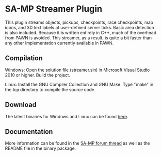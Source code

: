 SA-MP Streamer Plugin
=====================

This plugin streams objects, pickups, checkpoints, race checkpoints, map icons, and 3D text labels at user-defined server ticks. Basic area detection is also included. Because it is written entirely in C++, much of the overhead from PAWN is avoided. This streamer, as a result, is quite a bit faster than any other implementation currently available in PAWN.

Compilation
-----------

Windows: Open the solution file (streamer.sln) in Microsoft Visual Studio 2010 or higher. Build the project.

Linux: Install the GNU Compiler Collection and GNU Make. Type "make" in the top directory to compile the source code.

Download
--------

The latest binaries for Windows and Linux can be found [here](https://github.com/samp-incognito/samp-streamer-plugin/releases).

Documentation
-------------

More information can be found in the [SA-MP forum thread](http://forum.sa-mp.com/showthread.php?t=102865) as well as the README file in the binary package.